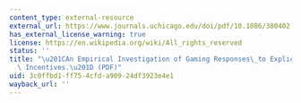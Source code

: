 ```yaml
---
content_type: external-resource
external_url: https://www.journals.uchicago.edu/doi/pdf/10.1086/380402
has_external_license_warning: true
license: https://en.wikipedia.org/wiki/All_rights_reserved
status: ''
title: "\u201CAn Empirical Investigation of Gaming Responses\_to Explicit Performance\
  \ Incentives.\u201D (PDF)"
uid: 3c0ffbd1-ff75-4cfd-a909-24df3923e4e1
wayback_url: ''
---
```

